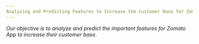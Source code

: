 ```yaml
---
Analyzing and Predicting Features to Increase the Customer Base for Zomato APP
---
```


*Our objective is to analyze and predict the important features for Zomato App to increase their customer base.*
